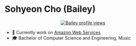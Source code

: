 # Sohyeon Cho (Bailey)

<div align="center">

[![Bailey profile views](https://u8views.com/api/v1/github/profiles/84948636/views/day-week-month-total-count.svg)](https://u8views.com/github/bae12-jo)


</div>

* 🏢 Currently work on [Amazon Web Services](https://aws.amazon.com/)
* 🎓 Bachelor of Computer Science and Engineering, Music
